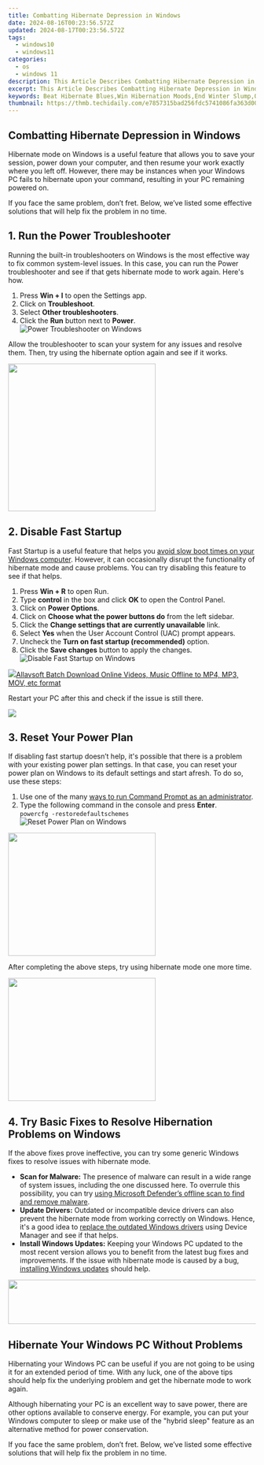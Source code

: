 ```yaml
---
title: Combatting Hibernate Depression in Windows
date: 2024-08-16T00:23:56.572Z
updated: 2024-08-17T00:23:56.572Z
tags:
  - windows10
  - windows11
categories:
  - os
  - windows 11
description: This Article Describes Combatting Hibernate Depression in Windows
excerpt: This Article Describes Combatting Hibernate Depression in Windows
keywords: Beat Hibernate Blues,Win Hibernation Moods,End Winter Slump,Overcome Sleep Cycle Depression,Combat PC Low Energy,Fend Off Hibernate Blues,Ease Windows Hibernation Sadness,Win Sleep Slump,End Winter Low (Note,End Hibernation Malaise,Combat PC Lethargy,Easy Hibernate Cheer,Smile Wins Windows Sleep
thumbnail: https://thmb.techidaily.com/e7857315bad256fdc5741086fa363d0007b6f6fca6b50e61093052da5a00ac70.jpg
---
```


## Combatting Hibernate Depression in Windows

 Hibernate mode on Windows is a useful feature that allows you to save your session, power down your computer, and then resume your work exactly where you left off. However, there may be instances when your Windows PC fails to hibernate upon your command, resulting in your PC remaining powered on.

 If you face the same problem, don’t fret. Below, we’ve listed some effective solutions that will help fix the problem in no time.

## 1\. Run the Power Troubleshooter

 Running the built-in troubleshooters on Windows is the most effective way to fix common system-level issues. In this case, you can run the Power troubleshooter and see if that gets hibernate mode to work again. Here's how.

1. Press **Win + I** to open the Settings app.
2. Click on **Troubleshoot**.
3. Select **Other troubleshooters**.
4. Click the **Run** button next to **Power**.  
![Power Troubleshooter on Windows](https://static1.makeuseofimages.com/wordpress/wp-content/uploads/2023/06/power-troubleshooter-on-windows.jpg)

 Allow the troubleshooter to scan your system for any issues and resolve them. Then, try using the hibernate option again and see if it works.

<!-- affiliate ads begin -->
<a href="https://natural-cycles.sjv.io/c/5597632/2072199/17885" target="_top" id="2072199"><img src="//a.impactradius-go.com/display-ad/17885-2072199" border="0" alt="" width="300" height="300"/></a><img height="0" width="0" src="https://imp.pxf.io/i/5597632/2072199/17885" style="position:absolute;visibility:hidden;" border="0" />
<!-- affiliate ads end -->
## 2\. Disable Fast Startup

 Fast Startup is a useful feature that helps you [avoid slow boot times on your Windows computer](https://www.makeuseof.com/tag/windows-10-slow-boot-issues/). However, it can occasionally disrupt the functionality of hibernate mode and cause problems. You can try disabling this feature to see if that helps.

1. Press **Win + R** to open Run.
2. Type **control** in the box and click **OK** to open the Control Panel.
3. Click on **Power Options**.
4. Click on **Choose what the power buttons do** from the left sidebar.
5. Click the **Change settings that are currently unavailable** link.
6. Select **Yes** when the User Account Control (UAC) prompt appears.
7. Uncheck the **Turn on fast startup (recommended)** option.
8. Click the **Save changes** button to apply the changes.  
![Disable Fast Startup on Windows](https://static1.makeuseofimages.com/wordpress/wp-content/uploads/2023/06/disable-fast-startup-on-windows.jpg)
<!-- affiliate ads begin -->
<a href="https://secure.2checkout.com/order/checkout.php?PRODS=4631056&QTY=1&AFFILIATE=108875&CART=1"><img src="https://secure.avangate.com/images/merchant/997e65474a248252883b485717f7d098/products/buy-windows.png" border="0">Allavsoft Batch Download Online Videos, Music Offline to MP4, MP3, MOV, etc format </a>
<!-- affiliate ads end -->

 Restart your PC after this and check if the issue is still there.

<!-- affiliate ads begin -->
<a href="https://shop.mondly.com/affiliate.php?ACCOUNT=ATISTUDI&AFFILIATE=108875&PATH=https%3A%2F%2Fwww.mondly.com%3FAFFILIATE%3D108875%26RESOURCE%3D%2BGeneral%2B970x90%2B"><img src="https://secure.avangate.com/images/merchant/69c418c33ec2e1a4267fa9bb77fa1428/general-970x90.gif" border="0"></a>
<!-- affiliate ads end -->
## 3\. Reset Your Power Plan

 If disabling fast startup doesn’t help, it's possible that there is a problem with your existing power plan settings. In that case, you can reset your power plan on Windows to its default settings and start afresh. To do so, use these steps:

1. Use one of the many [ways to run Command Prompt as an administrator](https://www.makeuseof.com/windows-run-command-prompt-admin/).
2. Type the following command in the console and press **Enter**.  
`powercfg -restoredefaultschemes`  
![Reset Power Plan on Windows](https://static1.makeuseofimages.com/wordpress/wp-content/uploads/2023/06/reset-power-plan-on-windows.jpg)
<!-- affiliate ads begin -->
<a href="https://bluettius.sjv.io/c/5597632/2027209/17108" target="_top" id="2027209"><img src="//a.impactradius-go.com/display-ad/17108-2027209" border="0" alt="" width="300" height="250"/></a><img height="0" width="0" src="https://imp.pxf.io/i/5597632/2027209/17108" style="position:absolute;visibility:hidden;" border="0" />
<!-- affiliate ads end -->

 After completing the above steps, try using hibernate mode one more time.

<!-- affiliate ads begin -->
<a href="https://caperobbin.sjv.io/c/5597632/2006123/18460" target="_top" id="2006123"><img src="//a.impactradius-go.com/display-ad/18460-2006123" border="0" alt="" width="300" height="250"/></a><img height="0" width="0" src="https://imp.pxf.io/i/5597632/2006123/18460" style="position:absolute;visibility:hidden;" border="0" />
<!-- affiliate ads end -->
## 4\. Try Basic Fixes to Resolve Hibernation Problems on Windows

 If the above fixes prove ineffective, you can try some generic Windows fixes to resolve issues with hibernate mode.

* **Scan for Malware:** The presence of malware can result in a wide range of system issues, including the one discussed here. To overrule this possibility, you can try [using Microsoft Defender’s offline scan to find and remove malware](https://www.makeuseof.com/how-to-remove-malware-using-microsoft-defenders-offline-scan/).
* **Update Drivers:** Outdated or incompatible device drivers can also prevent the hibernate mode from working correctly on Windows. Hence, it's a good idea to [replace the outdated Windows drivers](https://www.makeuseof.com/tag/find-replace-outdated-windows-drivers/) using Device Manager and see if that helps.
* **Install Windows Updates:** Keeping your Windows PC updated to the most recent version allows you to benefit from the latest bug fixes and improvements. If the issue with hibernate mode is caused by a bug, [installing Windows updates](https://www.makeuseof.com/windows-11-install-updates/) should help.

<!-- affiliate ads begin -->
<a href="https://laganoo.pxf.io/c/5597632/1657399/16446" target="_top" id="1657399"><img src="//a.impactradius-go.com/display-ad/16446-1657399" border="0" alt="" width="728" height="90"/></a><img height="0" width="0" src="https://imp.pxf.io/i/5597632/1657399/16446" style="position:absolute;visibility:hidden;" border="0" />
<!-- affiliate ads end -->
## Hibernate Your Windows PC Without Problems

 Hibernating your Windows PC can be useful if you are not going to be using it for an extended period of time. With any luck, one of the above tips should help fix the underlying problem and get the hibernate mode to work again.

 Although hibernating your PC is an excellent way to save power, there are other options available to conserve energy. For example, you can put your Windows computer to sleep or make use of the "hybrid sleep" feature as an alternative method for power conservation.

 If you face the same problem, don’t fret. Below, we’ve listed some effective solutions that will help fix the problem in no time.



<ins class="adsbygoogle"
      style="display:block"
      data-ad-client="ca-pub-7571918770474297"
      data-ad-slot="8358498916"
      data-ad-format="auto"
      data-full-width-responsive="true"></ins>



